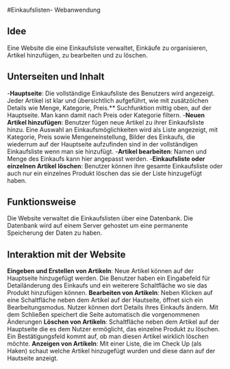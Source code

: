 #Einkaufslisten- Webanwendung

## Idee
Eine Website die eine Einkaufsliste verwaltet, Einkäufe zu organisieren, Artikel hinzufügen, zu bearbeiten und zu löschen.

## Unterseiten und Inhalt

-**Hauptseite**: Die vollständige Einkaufsliste des Benutzers wird angezeigt. Jeder Artikel ist klar und übersichtlich aufgeführt, wie mit zusätzöichen Details wie Menge, Kategorie, Preis.**
Suchfunktion mittig oben, auf der Hauptseite. Man kann damit nach Preis oder Kategorie filtern.
-**Neuen Artikel hinzufügen**: Benutzer fügen neue Artikel zu ihrer Einkaufsliste hinzu. Eine Auswahl an Einkaufsmöglichkeiten wird als Liste angezeigt, mit Kategorie, Preis sowie Mengeneinstellung, Bilder des Einkaufs, die wiederrum auf der Hauptseite aufzufinden sind in der vollständigen Einkaufsliste wenn man sie hinzufügt.
-**Artikel bearbeiten**: Namen und Menge des Einkaufs kann hier angepasst werden.
-**Einkaufsliste oder einzelnen Artikel löschen**: Benutzer können ihre gesamte Einkaufsliste oder auch nur ein einzelnes Produkt löschen das sie der Liste hinzugefügt haben.

## Funktionsweise

Die Website verwaltet die Einkaufslisten über eine Datenbank. Die Datenbank wird auf einem Server gehostet um eine permanente Speicherung der Daten zu haben.

## Interaktion mit der Website

**Eingeben und Erstellen von Artikeln**: Neue Artikel können auf der Hauptseite hinzugefügt werden. Die Benutzer haben ein Eingabefeld für Detailänderung des Einkaufs und ein weiterere Schaltfläche wo sie das Produkt hinzufügen können.
**Bearbeiten von Artikeln**: Neben Klicken auf eine Schaltfläche neben dem Artikel auf der Hautseite, öffnet sich ein Bearbeitungsmodus. Nutzer können dort Details ihres Einkaufs ändern. Mit dem Schließen speichert die Seite automatisch die vorgenommenen Änderungen
**Löschen von Artikeln**: Schaltfläche neben dem Artikel auf der Hauptseite die es dem Nutzer ermöglicht, das einzelne Produkt zu löschen. Ein Bestätigungsfeld kommt auf, ob man diesen Artikel wirklich löschen möchte.
**Anzeigen von Artikeln**: Mit einer Liste, die im Check Up (als Haken) schaut welche Artikel hinzugefügt wurden und diese dann auf der Hautseite anzeigt.




